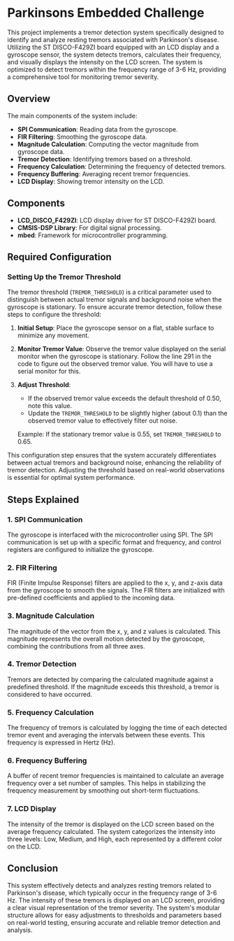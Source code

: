 # Parkinsons Embedded Challenge

This project implements a tremor detection system specifically designed to identify and analyze resting tremors associated with Parkinson's disease. Utilizing the ST DISCO-F429ZI board equipped with an LCD display and a gyroscope sensor, the system detects tremors, calculates their frequency, and visually displays the intensity on the LCD screen. The system is optimized to detect tremors within the frequency range of 3-6 Hz, providing a comprehensive tool for monitoring tremor severity.

## Overview

The main components of the system include:
- **SPI Communication**: Reading data from the gyroscope.
- **FIR Filtering**: Smoothing the gyroscope data.
- **Magnitude Calculation**: Computing the vector magnitude from gyroscope data.
- **Tremor Detection**: Identifying tremors based on a threshold.
- **Frequency Calculation**: Determining the frequency of detected tremors.
- **Frequency Buffering**: Averaging recent tremor frequencies.
- **LCD Display**: Showing tremor intensity on the LCD.

## Components

- **LCD_DISCO_F429ZI**: LCD display driver for ST DISCO-F429ZI board.
- **CMSIS-DSP Library**: For digital signal processing.
- **mbed**: Framework for microcontroller programming.

## Required Configuration

### Setting Up the Tremor Threshold

The tremor threshold (`TREMOR_THRESHOLD`) is a critical parameter used to distinguish between actual tremor signals and background noise when the gyroscope is stationary. To ensure accurate tremor detection, follow these steps to configure the threshold:

1. **Initial Setup**: Place the gyroscope sensor on a flat, stable surface to minimize any movement.

2. **Monitor Tremor Value**: Observe the tremor value displayed on the serial monitor when the gyroscope is stationary. Follow the line 291 in the code to figure out the observed tremor value. You will have to use a serial monitor for this.

3. **Adjust Threshold**:
   - If the observed tremor value exceeds the default threshold of 0.50, note this value.
   - Update the `TREMOR_THRESHOLD` to be slightly higher (about 0.1) than the observed tremor value to effectively filter out noise.
   
   Example: If the stationary tremor value is 0.55, set `TREMOR_THRESHOLD` to 0.65.

This configuration step ensures that the system accurately differentiates between actual tremors and background noise, enhancing the reliability of tremor detection. Adjusting the threshold based on real-world observations is essential for optimal system performance.


## Steps Explained

### 1. SPI Communication

The gyroscope is interfaced with the microcontroller using SPI. The SPI communication is set up with a specific format and frequency, and control registers are configured to initialize the gyroscope.

### 2. FIR Filtering

FIR (Finite Impulse Response) filters are applied to the x, y, and z-axis data from the gyroscope to smooth the signals. The FIR filters are initialized with pre-defined coefficients and applied to the incoming data.

### 3. Magnitude Calculation

The magnitude of the vector from the x, y, and z values is calculated. This magnitude represents the overall motion detected by the gyroscope, combining the contributions from all three axes.

### 4. Tremor Detection

Tremors are detected by comparing the calculated magnitude against a predefined threshold. If the magnitude exceeds this threshold, a tremor is considered to have occurred.

### 5. Frequency Calculation

The frequency of tremors is calculated by logging the time of each detected tremor event and averaging the intervals between these events. This frequency is expressed in Hertz (Hz).

### 6. Frequency Buffering

A buffer of recent tremor frequencies is maintained to calculate an average frequency over a set number of samples. This helps in stabilizing the frequency measurement by smoothing out short-term fluctuations.

### 7. LCD Display

The intensity of the tremor is displayed on the LCD screen based on the average frequency calculated. The system categorizes the intensity into three levels: Low, Medium, and High, each represented by a different color on the LCD.

## Conclusion

This system effectively detects and analyzes resting tremors related to Parkinson's disease, which typically occur in the frequency range of 3-6 Hz. The intensity of these tremors is displayed on an LCD screen, providing a clear visual representation of the tremor severity. The system's modular structure allows for easy adjustments to thresholds and parameters based on real-world testing, ensuring accurate and reliable tremor detection and analysis.
